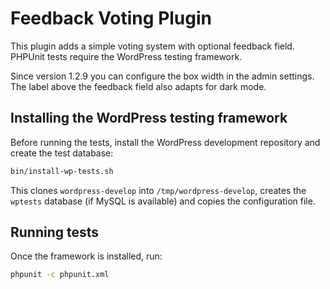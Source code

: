 # Feedback Voting Plugin

This plugin adds a simple voting system with optional feedback field. PHPUnit tests require the WordPress testing framework.

Since version 1.2.9 you can configure the box width in the admin settings. The label above the feedback field also adapts for dark mode.

## Installing the WordPress testing framework

Before running the tests, install the WordPress development repository and create the test database:

```bash
bin/install-wp-tests.sh
```

This clones `wordpress-develop` into `/tmp/wordpress-develop`, creates the `wptests` database (if MySQL is available) and copies the configuration file.

## Running tests

Once the framework is installed, run:

```bash
phpunit -c phpunit.xml
```

